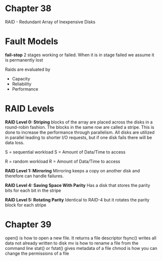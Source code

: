 # Chapter 38
RAID - Redundant Array of Inexpensive Disks

# Fault Models
**fail-stop** 2 stages working or failed. When it is in stage failed we assume it is permanently lost

Raids are evaluated by
- Capacity
- Reliability
- Performance

# RAID Levels
**RAID Level 0: Striping**
blocks of the array are placed across the disks in a round-robin fashion. The blocks in the same row are called a stripe. This is done to increase the performance through parallelism. All disks are utilized in parallel leading to shorter I/O requests, but if one disk fails there will be data loss.

S = sequential workload
S = Amount of Data/Time to access

R = random workload
R = Amount of Data/Time to access

**RAID Level 1: Mirroring**
Mirroring keeps a copy on another disk and therefore can handle failures.

**RAID Level 4: Saving Space With Parity**
Has a disk that stores the parity bits for each bit in the stripe

**RAID Level 5: Rotating Parity**
Identical to RAID-4 but it rotates the parity block for each stripe

# Chapter 39
open() is how to open a new file. It returns a file descriptor
fsync() writes all data not already written to disk
mv is how to rename a file from the command line
stat() or fstat() gives metadata of a file
chmod is how you can change the permissions of a file
